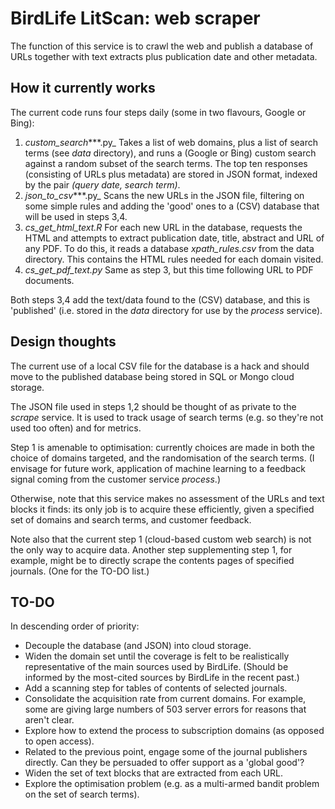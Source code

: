 # BirdLife LitScan: web scraper

The function of this service is to crawl the web and publish a database of URLs together with text extracts plus publication date and other metadata.

## How it currently works

The current code runs four steps daily (some in two flavours, Google or Bing):

1. _custom_search_***.py_ Takes a list of web domains, plus a list of search terms (see _data_ directory), and runs a (Google or Bing) custom search against a random subset of the search terms. The top ten responses (consisting of URLs plus metadata) are stored in JSON format, indexed by the pair _(query date, search term)_.
2. _json_to_csv_***.py_ Scans the new URLs in the JSON file, filtering on some simple rules and adding the 'good' ones to a (CSV) database that will be used in steps 3,4.
3. _cs_get_html_text.R_ For each new URL in the database, requests the HTML and attempts to extract publication date, title, abstract and URL of any PDF. To do this, it reads a database _xpath_rules.csv_ from the data directory. This contains the HTML rules needed for each domain visited.
4. _cs_get_pdf_text.py_ Same as step 3, but this time following URL to PDF documents. 

Both steps 3,4 add the text/data found to the (CSV) database, and this is 'published' (i.e. stored in the _data_ directory for use by the _process_ service).

## Design thoughts

The current use of a local CSV file for the database is a hack and should move to the published database being stored in SQL or Mongo cloud storage.

The JSON file used in steps 1,2 should be thought of as private to the _scrape_ service. It is used to track usage of search terms (e.g. so they're not used too often) and for metrics.

Step 1 is amenable to optimisation: currently choices are made in both the choice of domains targeted, and the randomisation of the search terms. (I envisage for future work, application of machine learning to a feedback signal coming from the customer service _process_.)

Otherwise, note that this service makes no assessment of the URLs and text blocks it finds: its only job is to acquire these efficiently, given a specified set of domains and search terms, and customer feedback.

Note also that the current step 1 (cloud-based custom web search) is not the only way to acquire data. Another step supplementing step 1, for example, might be to directly scrape the contents pages of specified journals. (One for the TO-DO list.)

## TO-DO

In descending order of priority:

- Decouple the database (and JSON) into cloud storage.
- Widen the domain set until the coverage is felt to be realistically representative of the main sources used by BirdLife. (Should be informed by the most-cited sources by BirdLife in the recent past.)
- Add a scanning step for tables of contents of selected journals.
- Consolidate the acquisition rate from current domains. For example, some are giving large numbers of 503 server errors for reasons that aren't clear.
- Explore how to extend the process to subscription domains (as opposed to open access).
- Related to the previous point, engage some of the journal publishers directly. Can they be persuaded to offer support as a 'global good'?
- Widen the set of text blocks that are extracted from each URL.
- Explore the optimisation problem (e.g. as a multi-armed bandit problem on the set of search terms).
